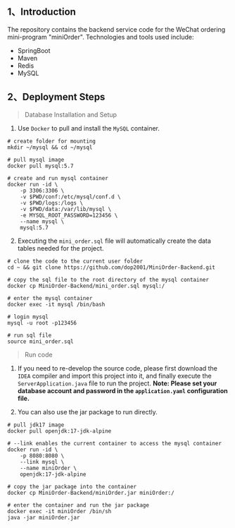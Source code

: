 ## 1、Introduction

The repository contains the backend service code for the WeChat ordering mini-program "miniOrder". Technologies and tools used include:

- SpringBoot
- Maven
- Redis
- MySQL



## 2、Deployment Steps

>Database Installation and Setup

1. Use `Docker` to pull and install the `MySQL` container.

```shell
# create folder for mounting
mkdir ~/mysql && cd ~/mysql

# pull mysql image
docker pull mysql:5.7

# create and run mysql container
docker run -id \
	-p 3306:3306 \ 
	-v $PWD/conf:/etc/mysql/conf.d \
	-v $PWD/logs:/logs \
	-v $PWD/data:/var/lib/mysql \
	-e MYSQL_ROOT_PASSWORD=123456 \
	--name mysql \
	mysql:5.7
```

2. Executing the `mini_order.sql` file will automatically create the data tables needed for the project.

```shell
# clone the code to the current user folder
cd ~ && git clone https://github.com/dop2001/MiniOrder-Backend.git

# copy the sql file to the root directory of the mysql container
docker cp MiniOrder-Backend/mini_order.sql mysql:/

# enter the mysql container
docker exec -it mysql /bin/bash

# login mysql
mysql -u root -p123456

# run sql file
source mini_order.sql
```

> Run code

1. If you need to re-develop the source code, please first download the `IDEA` compiler and import this project into it, and finally execute the `ServerApplication.java` file to run the project. **Note: Please set your database account and password in the `application.yaml` configuration file.**

2. You can also use the jar package to run directly.

```shell
# pull jdk17 image
docker pull openjdk:17-jdk-alpine

# --link enables the current container to access the mysql container
docker run -id \
	-p 8080:8080 \
	--link mysql \
	--name miniOrder \
	openjdk:17-jdk-alpine
	
# copy the jar package into the container
docker cp MiniOrder-Backend/miniOrder.jar miniOrder:/

# enter the container and run the jar package
docker exec -it miniOrder /bin/sh
java -jar miniOrder.jar
```

